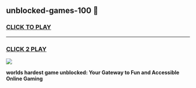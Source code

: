 
## unblocked-games-100 👋
<h3>
<a href="https://premium.freeplayer.one?title=unblocked-games-100&ref=14F">CLICK TO PLAY</a></h3>
<hr>

<h3>
<a href="https://premium.freeplayer.one?title=unblocked-games-100&ref=14F">CLICK 2 PLAY</a>
  
</h3>

<a href="https://premium.freeplayer.one?title=unblocked-games-100&ref=12F/"><img src="https://clearcache.store/games.png"></a>


**worlds hardest game unblocked: Your Gateway to Fun and Accessible Online Gaming**
